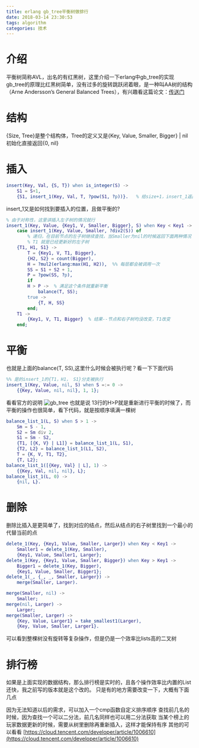 ```yaml
---
title: erlang gb_tree平衡树做排行
date: 2018-03-14 23:30:53
tags: algorithm
categories: 技术
---
```

# 介绍
平衡树简称AVL，出名的有红黑树，这里介绍一下erlang中gb_tree的实现
gb_tree的原理比红黑树简单，没有过多的旋转跳跃闭着眼，是一种叫AA树的结构（Arne Andersson’s General Balanced Trees），有兴趣看这篇论文：[传送门](http://user.it.uu.se/~arnea/ps/simp.pdf)
<!-- more -->

# 结构
{Size, Tree}是整个结构体，Tree的定义又是{Key, Value, Smaller, Bigger} | nil
初始化直接返回{0, nil}

# 插入
```erlang
insert(Key, Val, {S, T}) when is_integer(S) ->  
    S1 = S+1,
    {S1, insert_1(Key, Val, T, ?pow(S1, ?p))}.   % 给size+1，insert_1返回新的结构
```
insert_1又是如何找到要插入的位置，且做平衡的?
```erlang
% 由于对称性，这里讲插入左子树的情况就行
insert_1(Key, Value, {Key1, V, Smaller, Bigger}, S) when Key < Key1 ->  % 要插入的key比目前节点的key小
    case insert_1(Key, Value, Smaller, ?div2(S)) of
        % 递归，在目前节点的左子树继续查找，当Smaller为nil的时候返回下面两种情况
        % T1 就是已经更新好的左子树
	{T1, H1, S1} ->
	    T = {Key1, V, T1, Bigger},
	    {H2, S2} = count(Bigger),
	    H = ?mul2(erlang:max(H1, H2)),  %% 每层都会被调用一次
	    SS = S1 + S2 + 1,
	    P = ?pow(SS, ?p),
	    if
		H > P ->  % 满足这个条件就重新平衡
		    balance(T, SS);
		true ->
		    {T, H, SS}
	    end;
	T1 ->
	    {Key1, V, T1, Bigger}  % 结果--节点和右子树均没改变，T1改变
    end;
```
# 平衡
也就是上面的balance(T, SS),这里什么时候会被执行呢？看一下下面代码
```erlang
%% 是的insert_1的{T1，H1， S1}分支被执行
insert_1(Key, Value, nil, S) when S =:= 0 ->
    {{Key, Value, nil, nil}, 1, 1};
```
看看官方的说明
![gb_tree](/img/gb_tree.jpg)
也就是说 13行的H>P就是重新进行平衡的时候了，而平衡的操作也很简单，看下代码，就是按顺序填满一棵树
```erlang
balance_list_1(L, S) when S > 1 ->
    Sm = S - 1,
    S2 = Sm div 2,
    S1 = Sm - S2,
    {T1, [{K, V} | L1]} = balance_list_1(L, S1),
    {T2, L2} = balance_list_1(L1, S2),
    T = {K, V, T1, T2},
    {T, L2};
balance_list_1([{Key, Val} | L], 1) ->
    {{Key, Val, nil, nil}, L};
balance_list_1(L, 0) ->
    {nil, L}.
```
# 删除
删除比插入是更简单了，找到对应的结点，然后从结点的右子树里找到一个最小的代替当前的点
```erlang
delete_1(Key, {Key1, Value, Smaller, Larger}) when Key < Key1 ->
    Smaller1 = delete_1(Key, Smaller),
    {Key1, Value, Smaller1, Larger};
delete_1(Key, {Key1, Value, Smaller, Bigger}) when Key > Key1 ->
    Bigger1 = delete_1(Key, Bigger),
    {Key1, Value, Smaller, Bigger1};
delete_1(_, {_, _, Smaller, Larger}) ->
    merge(Smaller, Larger).

merge(Smaller, nil) ->
    Smaller;
merge(nil, Larger) ->
    Larger;
merge(Smaller, Larger) ->
    {Key, Value, Larger1} = take_smallest1(Larger),
    {Key, Value, Smaller, Larger1}.
```
可以看到整棵树没有旋转等复杂操作，但是仍是一个效率比lists高的二叉树

# 排行榜
如果是上面实现的数据结构，那么排行榜是实时的，且各个操作效率比内置的List还快，我之前写的版本就是这个改的。
只是有的地方需要改变一下，大概有下面几点

因为无法知道以后的需求，可以加入一个cmp函数自定义排序顺序
查找前几名的时候，因为查找一个可以二分法，前几名同样也可以用二分法获取
当某个榜上的玩家数据更新的时候，需要从树里删除再重新插入，这样才能保持有序
其他的可以看看 [https://cloud.tencent.com/developer/article/1006610](https://cloud.tencent.com/developer/article/1006610)